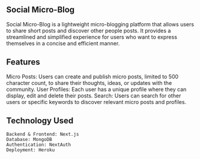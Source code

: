 ## Social Micro-Blog
Social Micro-Blog is a lightweight micro-blogging platform that allows users to share short posts and discover other people posts. It provides a streamlined and simplified experience for users who want to express themselves in a concise and efficient manner.

## Features
Micro Posts: Users can create and publish micro posts, limited to 500 character count, to share their thoughts, ideas, or updates with the community.
User Profiles: Each user has a unique profile where they can display, edit and delete their posts. 
Search: Users can search for other users or specific keywords to discover relevant micro posts and profiles.


## Technology Used
    Backend & Frontend: Next.js
    Database: MongoDB
    Authentication: NextAuth
    Deployment: Heroku



